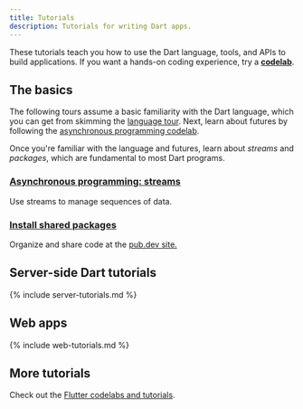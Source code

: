 ```yaml
---
title: Tutorials
description: Tutorials for writing Dart apps.
---
```


These tutorials teach you how to use the Dart
language, tools, and APIs to build applications.
If you want a hands-on coding experience, try a
**[codelab](/codelabs)**.

## The basics

The following tours assume a basic familiarity with the Dart language,
which you can get from skimming the
[language tour](/language).
Next, learn about futures by following the
[asynchronous programming codelab](/codelabs/async-await).

Once you're familiar with the language and futures,
learn about _streams_ and _packages_,
which are fundamental to most Dart programs.

<div class="card-grid no_toc_section">
  <div class="card">
    <h3><a href="/tutorials/language/streams">Asynchronous programming:
       streams</a></h3>
    <p>Use streams to manage sequences of data.</p>
  </div>
  <div class="card">
    <h3><a href="/tutorials/libraries/shared-pkgs">Install shared packages</a></h3>
    <p>Organize and share code at the
       <a href="{{site.pub}}">pub.dev site.</a></p>
  </div>
</div>


## Server-side Dart tutorials

{% include server-tutorials.md %}

## Web apps

{% include web-tutorials.md %}

## More tutorials

Check out the [Flutter codelabs and tutorials]({{site.flutter-docs}}/codelabs).

